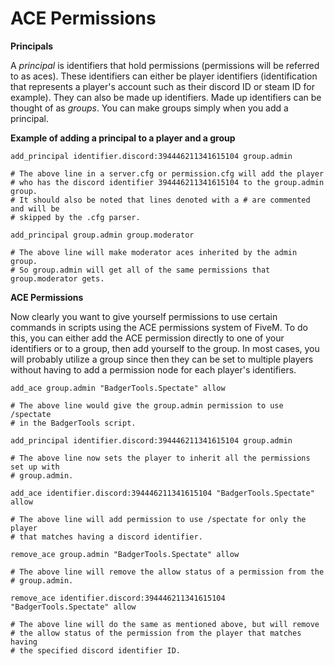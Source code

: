 # ACE Permissions

**Principals**

A _principal_ is identifiers that hold permissions \(permissions will be referred to as aces\). These identifiers can either be player identifiers \(identification that represents a player's account such as their discord ID or steam ID for example\). They can also be made up identifiers. Made up identifiers can be thought of as _groups_. You can make groups simply when you add a principal.

**Example of adding a principal to a player and a group**

```text
add_principal identifier.discord:394446211341615104 group.admin 

# The above line in a server.cfg or permission.cfg will add the player
# who has the discord identifier 394446211341615104 to the group.admin group.
# It should also be noted that lines denoted with a # are commented and will be
# skipped by the .cfg parser.

add_principal group.admin group.moderator

# The above line will make moderator aces inherited by the admin group.
# So group.admin will get all of the same permissions that group.moderator gets. 
```

**ACE Permissions**

Now clearly you want to give yourself permissions to use certain commands in scripts using the ACE permissions system of FiveM. To do this, you can either add the ACE permission directly to one of your identifiers or to a group, then add yourself to the group. In most cases, you will probably utilize a group since then they can be set to multiple players without having to add a permission node for each player's identifiers.

```text
add_ace group.admin "BadgerTools.Spectate" allow

# The above line would give the group.admin permission to use /spectate 
# in the BadgerTools script.

add_principal identifier.discord:394446211341615104 group.admin

# The above line now sets the player to inherit all the permissions set up with
# group.admin.

add_ace identifier.discord:394446211341615104 "BadgerTools.Spectate" allow 

# The above line will add permission to use /spectate for only the player
# that matches having a discord identifier.

remove_ace group.admin "BadgerTools.Spectate" allow

# The above line will remove the allow status of a permission from the 
# group.admin. 

remove_ace identifier.discord:394446211341615104 "BadgerTools.Spectate" allow

# The above line will do the same as mentioned above, but will remove
# the allow status of the permission from the player that matches having
# the specified discord identifier ID.
```

